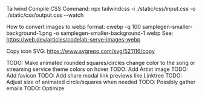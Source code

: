 Tailwind Compile CSS Command:
npx tailwindcss -i ./static/css/input.css -o ./static/css/output.css --watch

How to convert images to webp format:
    cwebp -q 100 samplegen-smaller-background-1.png -o samplegen-smaller-background-1.webp
    See: https://web.dev/articles/codelab-serve-images-webp

Copy icon SVG:
https://www.svgrepo.com/svg/521116/copy

TODO: Make animated rounded squares/circles change color to the song or streaming service theme colors on hover
TODO: Add Artist image
TODO: Add favicon
TODO: Add share modal link previews like Linktree
TODO: Adjust size of animated circle/squares when needed
TODO: Possibly gather emails
TODO: Optimize